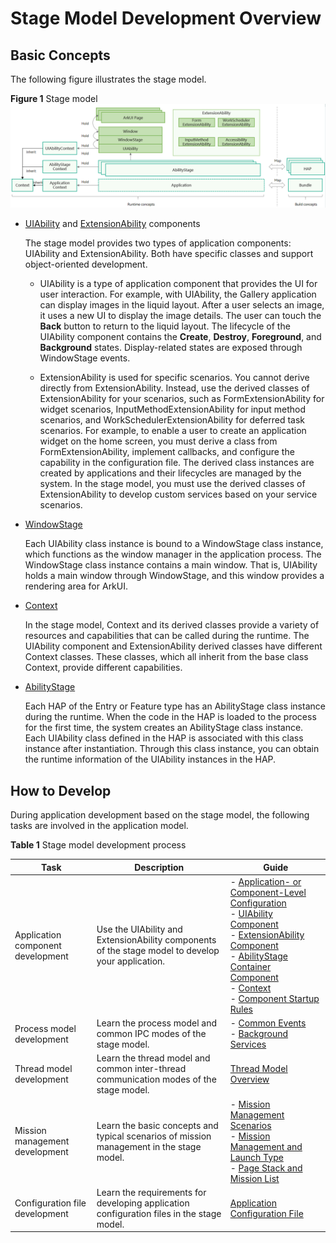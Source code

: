 # Stage Model Development Overview


## Basic Concepts

The following figure illustrates the stage model.

**Figure 1** Stage model
![stage-concepts](figures/stage-concepts.png)

- [UIAbility](uiability-overview.md) and [ExtensionAbility](extensionability-overview.md) components
  
  The stage model provides two types of application components: UIAbility and ExtensionAbility. Both have specific classes and support object-oriented development.
  
  - UIAbility is a type of application component that provides the UI for user interaction. For example, with UIAbility, the Gallery application can display images in the liquid layout. After a user selects an image, it uses a new UI to display the image details. The user can touch the **Back** button to return to the liquid layout. The lifecycle of the UIAbility component contains the **Create**, **Destroy**, **Foreground**, and **Background** states. Display-related states are exposed through WindowStage events.
  
  - ExtensionAbility is used for specific scenarios. You cannot derive directly from ExtensionAbility. Instead, use the derived classes of ExtensionAbility for your scenarios, such as FormExtensionAbility for widget scenarios, InputMethodExtensionAbility for input method scenarios, and WorkSchedulerExtensionAbility for deferred task scenarios. For example, to enable a user to create an application widget on the home screen, you must derive a class from FormExtensionAbility, implement callbacks, and configure the capability in the configuration file. The derived class instances are created by applications and their lifecycles are managed by the system. In the stage model, you must use the derived classes of ExtensionAbility to develop custom services based on your service scenarios.
- [WindowStage](../windowmanager/application-window-stage.md)

  Each UIAbility class instance is bound to a WindowStage class instance, which functions as the window manager in the application process. The WindowStage class instance contains a main window. That is, UIAbility holds a main window through WindowStage, and this window provides a rendering area for ArkUI.

- [Context](application-context-stage.md)

  In the stage model, Context and its derived classes provide a variety of resources and capabilities that can be called during the runtime. The UIAbility component and ExtensionAbility derived classes have different Context classes. These classes, which all inherit from the base class Context, provide different capabilities.

- [AbilityStage](abilitystage.md)

  Each HAP of the Entry or Feature type has an AbilityStage class instance during the runtime. When the code in the HAP is loaded to the process for the first time, the system creates an AbilityStage class instance. Each UIAbility class defined in the HAP is associated with this class instance after instantiation. Through this class instance, you can obtain the runtime information of the UIAbility instances in the HAP.


## How to Develop

During application development based on the stage model, the following tasks are involved in the application model.

**Table 1** Stage model development process

| Task| Description| Guide|
| -------- | -------- | -------- |
| Application component development| Use the UIAbility and ExtensionAbility components of the stage model to develop your application.| - [Application- or Component-Level Configuration](application-component-configuration-stage.md)<br>- [UIAbility Component](uiability-overview.md)<br>- [ExtensionAbility Component](extensionability-overview.md)<br>- [AbilityStage Container Component](abilitystage.md)<br>- [Context](application-context-stage.md)<br>- [Component Startup Rules](component-startup-rules.md)|
| Process model development| Learn the process model and common IPC modes of the stage model.| - [Common Events](common-event-overview.md)<br>- [Background Services](background-services.md)|
| Thread model development| Learn the thread model and common inter-thread communication modes of the stage model.| [Thread Model Overview](thread-model-stage.md)|
| Mission management development| Learn the basic concepts and typical scenarios of mission management in the stage model.| - [Mission Management Scenarios](mission-management-overview.md)<br>- [Mission Management and Launch Type](mission-management-launch-type.md)<br>- [Page Stack and Mission List](page-mission-stack.md)|
| Configuration file development| Learn the requirements for developing application configuration files in the stage model.| [Application Configuration File](config-file-stage.md)|
